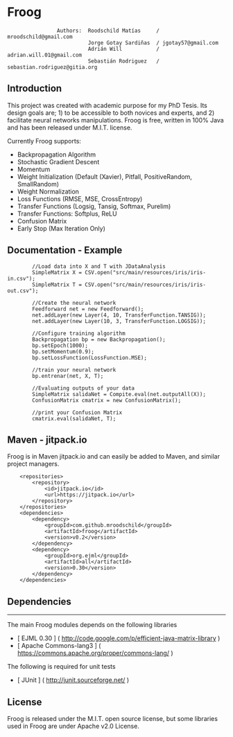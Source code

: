 # Froog
                    Authors:  Roodschild Matías     / mroodschild@gmail.com
                              Jorge Gotay Sardiñas  / jgotay57@gmail.com
                              Adrián Will           / adrian.will.01@gmail.com
                              Sebastián Rodriguez   / sebastian.rodriguez@gitia.org
                            

## Introduction

This project was created with academic purpose for my PhD Tesis. Its design goals are; 1) to be accessible to both novices and experts, and 2) facilitate neural networks manipulations. Froog is free, written in 100% Java and has been released under M.I.T. license.

Currently Froog supports:

* Backpropagation Algorithm
* Stochastic Gradient Descent
* Momentum
* Weight Initialization (Default (Xavier), Pitfall, PositiveRandom, SmallRandom)
* Weight Normalization
* Loss Functions (RMSE, MSE, CrossEntropy)
* Transfer Functions (Logsig, Tansig, Softmax, Purelim)
* Transfer Functions: Softplus, ReLU
* Confusion Matrix
* Early Stop (Max Iteration Only)

## Documentation - Example

```
        //Load data into X and T with JDataAnalysis
        SimpleMatrix X = CSV.open("src/main/resources/iris/iris-in.csv");
        SimpleMatrix T = CSV.open("src/main/resources/iris/iris-out.csv");

        //Create the neural network
        Feedforward net = new Feedforward();
        net.addLayer(new Layer(4, 10, TransferFunction.TANSIG));
        net.addLayer(new Layer(10, 3, TransferFunction.LOGSIG));

        //Configure training algorithm
        Backpropagation bp = new Backpropagation();
        bp.setEpoch(1000);
        bp.setMomentum(0.9);
        bp.setLossFunction(LossFunction.MSE);

        //train your neural network
        bp.entrenar(net, X, T);
        
        //Evaluating outputs of your data
        SimpleMatrix salidaNet = Compite.eval(net.outputAll(X));
        ConfusionMatrix cmatrix = new ConfusionMatrix();
        
        //print your Confusion Matrix
        cmatrix.eval(salidaNet, T);
```

## Maven - jitpack.io

Froog is in Maven jitpack.io and can easily be added to Maven, and similar project managers.

```
    <repositories>
        <repository>
            <id>jitpack.io</id>
            <url>https://jitpack.io</url>
        </repository>
    </repositories> 
    <dependencies>
        <dependency>
            <groupId>com.github.mroodschild</groupId>
            <artifactId>froog</artifactId>
            <version>v0.2</version>
        </dependency>
        <dependency>
            <groupId>org.ejml</groupId>
            <artifactId>all</artifactId>
            <version>0.30</version>
        </dependency>
    </dependencies>
```


## Dependencies
-----------------------------------------

The main Froog modules depends on the following libraries

- [ EJML 0.30         ]  ( http://code.google.com/p/efficient-java-matrix-library )
- [ Apache Commons-lang3          ]  ( https://commons.apache.org/proper/commons-lang/ )

The following is required for unit tests

- [ JUnit   ]       ( http://junit.sourceforge.net/                           )

## License

Froog is released under the M.I.T. open source license, but some libraries used in Froog are under Apache v2.0 License.
